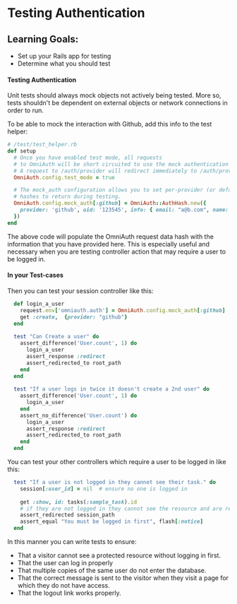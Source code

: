 # Testing Authentication

## Learning Goals:
- Set up your Rails app for testing
- Determine what you should test

#### Testing Authentication
Unit tests should always mock objects not actively being tested. More so, tests shouldn't be dependent on external objects or network connections in order to run.

To be able to mock the interaction with Github, add this info to the test helper:

```ruby
# /test/test_helper.rb
def setup
  # Once you have enabled test mode, all requests
  # to OmniAuth will be short circuited to use the mock authentication hash.
  # A request to /auth/provider will redirect immediately to /auth/provider/callback.
  OmniAuth.config.test_mode = true

  # The mock_auth configuration allows you to set per-provider (or default) authentication
  # hashes to return during testing.
  OmniAuth.config.mock_auth[:github] = OmniAuth::AuthHash.new({
    provider: 'github', uid: '123545', info: { email: "a@b.com", name: "Ada" }
  })
end
```

The above code will populate the OmniAuth request data hash with the information that you have provided here. This is especially useful and necessary when you are testing controller action that may require a user to be logged in.

#### In your Test-cases

Then you can test your session controller like this:

```ruby
  def login_a_user
    request.env['omniauth.auth'] = OmniAuth.config.mock_auth[:github]
    get :create,  {provider: "github"}
  end
  
  test "Can Create a user" do
    assert_difference('User.count', 1) do
      login_a_user
      assert_response :redirect
      assert_redirected_to root_path
  	end
  end
  
  test "If a user logs in twice it doesn't create a 2nd user" do
    assert_difference('User.count', 1) do
      login_a_user
    end
    assert_no_difference('User.count') do
      login_a_user
      assert_response :redirect
      assert_redirected_to root_path
    end
  end
```

You can test your other controllers which require a user to be logged in like this:

```ruby
  test "If a user is not logged in they cannot see their task." do
    session[:user_id] = nil  # ensure no one is logged in
     
    get :show, id: tasks(:sample_task).id
    # if they are not logged in they cannot see the resource and are redirected to login.  
    assert_redirected session_path
    assert_equal "You must be logged in first", flash[:notice]
  end
```

In this manner you can write tests to ensure:
-  That a visitor cannot see a protected resource without logging in first.
-  That the user can log in properly
-  That multiple copies of the same user do not enter the database.
-  That the correct message is sent to the visitor when they visit a page for which they do not have access.  
-  That the logout link works properly.

